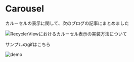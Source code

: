 # Carousel

カルーセルの表示に関して、次のブログの記事にまとめました

![RecyclerViewにおけるカルーセル表示の実装方法について](https://www.rozkey59.tokyo/entry/carousel)

サンプルのgifはこちら

![demo](https://raw.github.com/wiki/yutaro6547/AndroidUITips/images/CarouselSample.gif)